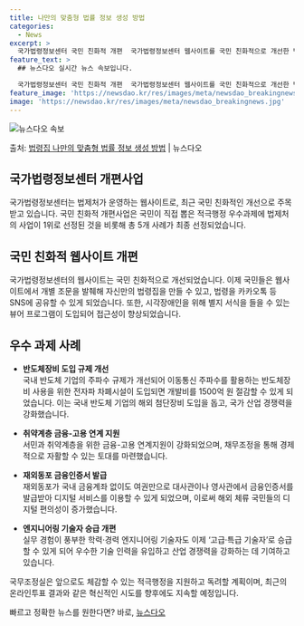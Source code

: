 ```yaml
---
title: 나만의 맞춤형 법률 정보 생성 방법
categories:
  - News
excerpt: >
  국가법령정보센터 국민 친화적 개편  국가법령정보센터 웹사이트를 국민 친화적으로 개선한 법제처의 사업이 국민이…
feature_text: >
  ## 뉴스다오 실시간 뉴스 속보입니다.

  국가법령정보센터 국민 친화적 개편  국가법령정보센터 웹사이트를 국민 친화적으로 개선한 법제처의 사업이 국민이…
feature_image: 'https://newsdao.kr/res/images/meta/newsdao_breakingnews.jpg'
image: 'https://newsdao.kr/res/images/meta/newsdao_breakingnews.jpg'
---
```


![뉴스다오 속보](https://newsdao.kr/res/images/meta/newsdao_breakingnews.jpg)

<p>출처: <a href="https://newsdao.kr/4111" rel="dofollow">법령집 나만의 맞춤형 법률 정보 생성 방법</a> | 뉴스다오</p>

## 국가법령정보센터 개편사업
국가법령정보센터는 법제처가 운영하는 웹사이트로, 최근 국민 친화적인 개선으로 주목받고 있습니다. 국민 친화적 개편사업은 국민이 직접 뽑은 적극행정 우수과제에 법제처의 사업이 1위로 선정된 것을 비롯해 총 5개 사례가 최종 선정되었습니다.

## 국민 친화적 웹사이트 개편
국가법령정보센터의 웹사이트는 국민 친화적으로 개선되었습니다. 이제 국민들은 웹사이트에서 개별 조문을 발췌해 자신만의 법령집을 만들 수 있고, 법령을 카카오톡 등 SNS에 공유할 수 있게 되었습니다. 또한, 시각장애인을 위해 별지 서식을 들을 수 있는 뷰어 프로그램이 도입되어 접근성이 향상되었습니다.

## 우수 과제 사례
- **반도체장비 도입 규제 개선**  
국내 반도체 기업의 주파수 규제가 개선되어 이동통신 주파수를 활용하는 반도체장비 사용을 위한 전자파 차폐시설이 도입되면 개발비를 1500억 원 절감할 수 있게 되었습니다. 이는 국내 반도체 기업의 해외 첨단장비 도입을 돕고, 국가 산업 경쟁력을 강화했습니다.
  
- **취약계층 금융-고용 연계 지원**  
서민과 취약계층을 위한 금융-고용 연계지원이 강화되었으며, 채무조정을 통해 경제적으로 자활할 수 있는 토대를 마련했습니다.

- **재외동포 금융인증서 발급**  
재외동포가 국내 금융계좌 없이도 여권만으로 대사관이나 영사관에서 금융인증서를 발급받아 디지털 서비스를 이용할 수 있게 되었으며, 이로써 해외 체류 국민들의 디지털 편의성이 증가했습니다.

- **엔지니어링 기술자 승급 개편**  
실무 경험이 풍부한 학력·경력 엔지니어링 기술자도 이제 ‘고급·특급 기술자’로 승급할 수 있게 되어 우수한 기술 인력을 유입하고 산업 경쟁력을 강화하는 데 기여하고 있습니다.

국무조정실은 앞으로도 체감할 수 있는 적극행정을 지원하고 독려할 계획이며, 최근의 온라인투표 결과와 같은 혁신적인 시도를 향후에도 지속할 예정입니다.<p>빠르고 정확한 뉴스를 원한다면? 바로, <a href="https://newsdao.kr" rel="dofollow">뉴스다오</a></p>


